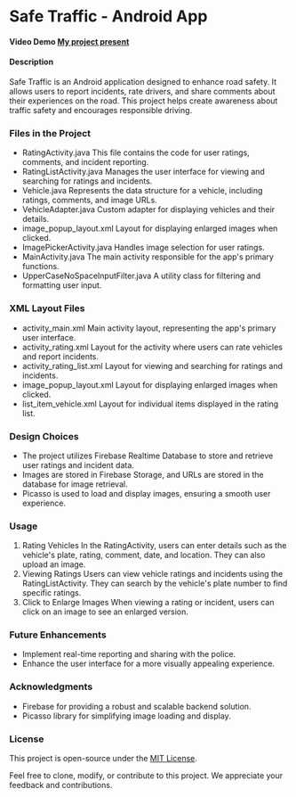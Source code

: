 # Safe Traffic - Android App

#### Video Demo [My project present](https://youtu.be/w_kSpgqxxbs)

#### Description
Safe Traffic is an Android application designed to enhance road safety. It allows users to report incidents, rate drivers, and share comments about their experiences on the road. This project helps create awareness about traffic safety and encourages responsible driving.

### Files in the Project
- RatingActivity.java This file contains the code for user ratings, comments, and incident reporting.
- RatingListActivity.java Manages the user interface for viewing and searching for ratings and incidents.
- Vehicle.java Represents the data structure for a vehicle, including ratings, comments, and image URLs.
- VehicleAdapter.java Custom adapter for displaying vehicles and their details.
- image_popup_layout.xml Layout for displaying enlarged images when clicked.
- ImagePickerActivity.java Handles image selection for user ratings.
- MainActivity.java The main activity responsible for the app's primary functions.
- UpperCaseNoSpaceInputFilter.java A utility class for filtering and formatting user input.

### XML Layout Files
- activity_main.xml Main activity layout, representing the app's primary user interface.
- activity_rating.xml Layout for the activity where users can rate vehicles and report incidents.
- activity_rating_list.xml Layout for viewing and searching for ratings and incidents.
- image_popup_layout.xml Layout for displaying enlarged images when clicked.
- list_item_vehicle.xml Layout for individual items displayed in the rating list.



### Design Choices
- The project utilizes Firebase Realtime Database to store and retrieve user ratings and incident data.
- Images are stored in Firebase Storage, and URLs are stored in the database for image retrieval.
- Picasso is used to load and display images, ensuring a smooth user experience.

### Usage
1. Rating Vehicles In the RatingActivity, users can enter details such as the vehicle's plate, rating, comment, date, and location. They can also upload an image.
2. Viewing Ratings Users can view vehicle ratings and incidents using the RatingListActivity. They can search by the vehicle's plate number to find specific ratings.
3. Click to Enlarge Images When viewing a rating or incident, users can click on an image to see an enlarged version.

### Future Enhancements
- Implement real-time reporting and sharing with the police.
- Enhance the user interface for a more visually appealing experience.

### Acknowledgments
- Firebase for providing a robust and scalable backend solution.
- Picasso library for simplifying image loading and display.

### License
This project is open-source under the [MIT License](httpsopensource.orglicensesMIT).

Feel free to clone, modify, or contribute to this project. We appreciate your feedback and contributions.

